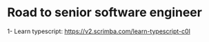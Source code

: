 # Road to senior software engineer

1-  Learn typescript: https://v2.scrimba.com/learn-typescript-c0l
